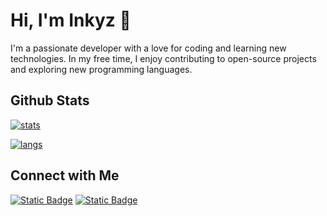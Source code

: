# Hi, I'm Inkyz 👋
I'm a passionate developer with a love for coding and learning new technologies. In my free time, I enjoy contributing to open-source projects and exploring new programming languages.

## Github Stats
[![stats](https://inkyzprod.xyz/api?layout=compact&show=reviews,discussions_started,discussions_answered,prs_merged,prs_merged_percentage)](https://inkyz.xyz)

[![langs](https://inkyzprod.xyz/api/top-langs?langs_count=20&layout=compact)](https://inkyz.xyz)

## Connect with Me

[![Static Badge](https://img.shields.io/badge/pixelnet%20community-blue?logo=discord&label=discord)](https://discord.com/invite/QFQACxccmv)
[![Static Badge](https://img.shields.io/badge/website-inkyz.xyz-blue?label=Site)](https://inkyz.xyz)

